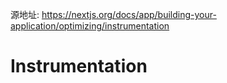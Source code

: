 源地址: https://nextjs.org/docs/app/building-your-application/optimizing/instrumentation

# Instrumentation
